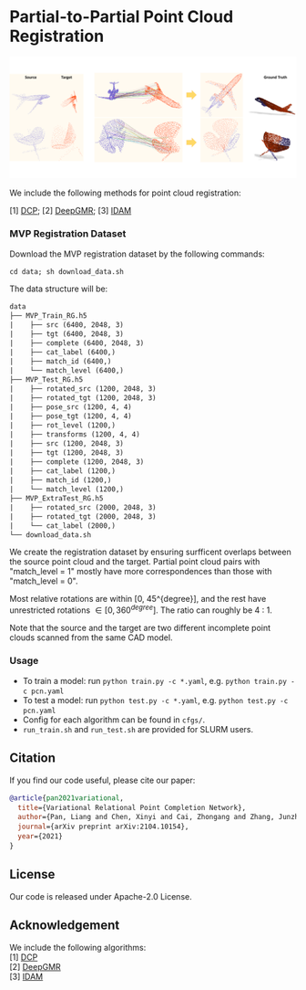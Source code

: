 # Partial-to-Partial Point Cloud Registration
<p align="center"> 
<img src="images/registration.png">
</p>

We include the following methods for point cloud registration:

[1] [DCP](https://github.com/WangYueFt/dcp); [2] [DeepGMR](https://github.com/wentaoyuan/deepgmr); [3] [IDAM](https://github.com/jiahaowork/idam)


### MVP Registration Dataset
Download the MVP registration dataset by the following commands:
```
cd data; sh download_data.sh
```

The data structure will be:
```
data
├── MVP_Train_RG.h5
|    ├── src (6400, 2048, 3)
|    ├── tgt (6400, 2048, 3)
|    ├── complete (6400, 2048, 3)
|    ├── cat_label (6400,)
|    ├── match_id (6400,)
|    └── match_level (6400,)
├── MVP_Test_RG.h5
|    ├── rotated_src (1200, 2048, 3)
|    ├── rotated_tgt (1200, 2048, 3)
|    ├── pose_src (1200, 4, 4)
|    ├── pose_tgt (1200, 4, 4)
|    ├── rot_level (1200,)
|    ├── transforms (1200, 4, 4)
|    ├── src (1200, 2048, 3)
|    ├── tgt (1200, 2048, 3)
|    ├── complete (1200, 2048, 3)
|    ├── cat_label (1200,)
|    ├── match_id (1200,)
|    └── match_level (1200,)
├── MVP_ExtraTest_RG.h5
|    ├── rotated_src (2000, 2048, 3)
|    ├── rotated_tgt (2000, 2048, 3)
|    └── cat_label (2000,)
└── download_data.sh
```

We create the registration dataset by ensuring surfficent overlaps between the source point cloud and the target.
Partial point cloud pairs with "match_level = 1" mostly have more correspondences than those with "match_level = 0".

Most relative rotations are within [0, 45^{degree}], and the rest have unrestricted rotations $\in [0, 360^{degree}]$.
The ratio can roughly be 4 : 1.

Note that the source and the target are two different incomplete point clouds scanned from the same CAD model.


### Usage
+ To train a model: run `python train.py -c *.yaml`, e.g. `python train.py -c pcn.yaml`
+ To test a model: run `python test.py -c *.yaml`, e.g. `python test.py -c pcn.yaml`
+ Config for each algorithm can be found in `cfgs/`.
+ `run_train.sh` and `run_test.sh` are provided for SLURM users. 


## Citation
If you find our code useful, please cite our paper:
```bibtex
@article{pan2021variational,
  title={Variational Relational Point Completion Network},
  author={Pan, Liang and Chen, Xinyi and Cai, Zhongang and Zhang, Junzhe and Zhao, Haiyu and Yi, Shuai and Liu, Ziwei},
  journal={arXiv preprint arXiv:2104.10154},
  year={2021}
}
```

## License
Our code is released under Apache-2.0 License.


## Acknowledgement
We include the following algorithms:  
[1] [DCP](https://github.com/WangYueFt/dcp)     
[2] [DeepGMR](https://github.com/wentaoyuan/deepgmr)     
[3] [IDAM](https://github.com/jiahaowork/idam)    
